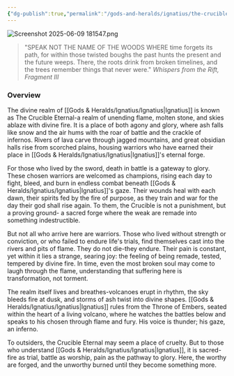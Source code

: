 ```yaml
---
{"dg-publish":true,"permalink":"/gods-and-heralds/ignatius/the-crucible-eternal/","updated":"2025-08-11T11:53:31.422+01:00"}
---
```


![Screenshot 2025-06-09 181547.png](/img/user/Admin/Attachments/Screenshot%202025-06-09%20181547.png)

> "SPEAK NOT THE NAME OF THE WOODS WHERE time forgets its path, for within those twisted boughs the past hunts the present and the future weeps. There, the roots drink from broken timelines, and the trees remember things that never were."<cite> Whispers from the Rift, Fragment III </cite>

### Overview
The divine realm of [[Gods & Heralds/Ignatius/Ignatius\|Ignatius]] is known as The Crucible Eternal-a realm of unending flame, molten stone, and skies ablaze with divine fire. It is a place of both agony and glory, where ash falls like snow and the air hums with the roar of battle and the crackle of infernos. Rivers of lava carve through jagged mountains, and great obsidian halls rise from scorched plains, housing warriors who have earned their place in [[Gods & Heralds/Ignatius/Ignatius\|Ignatius]]'s eternal forge.

For those who lived by the sword, death in battle is a gateway to glory. These chosen warriors are welcomed as champions, rising each day to fight, bleed, and burn in endless combat beneath [[Gods & Heralds/Ignatius/Ignatius\|Ignatius]]'s gaze. Their wounds heal with each dawn, their spirits fed by the fire of purpose, as they train and war for the day their god shall rise again. To them, the Crucible is not a punishment, but a proving ground- a sacred forge where the weak are remade into something indestructible.

But not all who arrive here are warriors. Those who lived without strength or conviction, or who failed to endure life's trials, find themselves cast into the rivers and pits of flame. They do not die-they endure. Their pain is constant, yet within it lies a strange, searing joy: the feeling of being remade, tested, tempered by divine fire. In time, even the most broken soul may come to laugh through the flame, understanding that suffering here is transformation, not torment.

The realm itself lives and breathes-volcanoes erupt in rhythm, the sky bleeds fire at dusk, and storms of ash twist into divine shapes. [[Gods & Heralds/Ignatius/Ignatius\|Ignatius]] rules from the Throne of Embers, seated within the heart of a living volcano, where he watches the battles below and speaks to his chosen through flame and fury. His voice is thunder; his gaze, an inferno.

To outsiders, the Crucible Eternal may seem a place of cruelty. But to those who understand [[Gods & Heralds/Ignatius/Ignatius\|Ignatius]], it is sacred- fire as trial, battle as worship, pain as the pathway to glory. Here, the worthy are forged, and the unworthy burned until they become something more.
